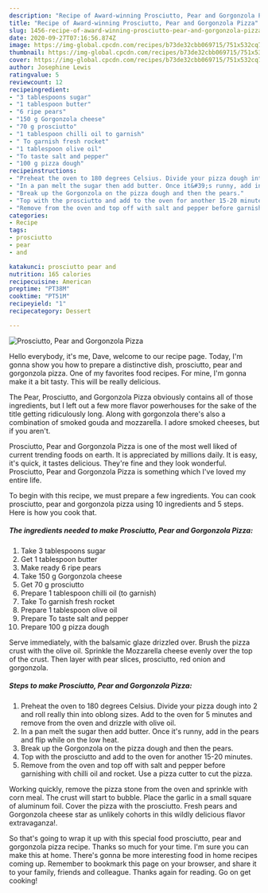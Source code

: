 ```yaml
---
description: "Recipe of Award-winning Prosciutto, Pear and Gorgonzola Pizza"
title: "Recipe of Award-winning Prosciutto, Pear and Gorgonzola Pizza"
slug: 1456-recipe-of-award-winning-prosciutto-pear-and-gorgonzola-pizza
date: 2020-09-27T07:16:56.874Z
image: https://img-global.cpcdn.com/recipes/b73de32cbb069715/751x532cq70/prosciutto-pear-and-gorgonzola-pizza-recipe-main-photo.jpg
thumbnail: https://img-global.cpcdn.com/recipes/b73de32cbb069715/751x532cq70/prosciutto-pear-and-gorgonzola-pizza-recipe-main-photo.jpg
cover: https://img-global.cpcdn.com/recipes/b73de32cbb069715/751x532cq70/prosciutto-pear-and-gorgonzola-pizza-recipe-main-photo.jpg
author: Josephine Lewis
ratingvalue: 5
reviewcount: 12
recipeingredient:
- "3 tablespoons sugar"
- "1 tablespoon butter"
- "6 ripe pears"
- "150 g Gorgonzola cheese"
- "70 g prosciutto"
- "1 tablespoon chilli oil to garnish"
- " To garnish fresh rocket"
- "1 tablespoon olive oil"
- "To taste salt and pepper"
- "100 g pizza dough"
recipeinstructions:
- "Preheat the oven to 180 degrees Celsius. Divide your pizza dough into 2 and roll really thin into oblong sizes. Add to the oven for 5 minutes and remove from the oven and drizzle with olive oil."
- "In a pan melt the sugar then add butter. Once it&#39;s runny, add in the pears and flip while on the low heat."
- "Break up the Gorgonzola on the pizza dough and then the pears."
- "Top with the prosciutto and add to the oven for another 15-20 minutes."
- "Remove from the oven and top off with salt and pepper before garnishing with chilli oil and rocket. Use a pizza cutter to cut the pizza."
categories:
- Recipe
tags:
- prosciutto
- pear
- and

katakunci: prosciutto pear and 
nutrition: 165 calories
recipecuisine: American
preptime: "PT38M"
cooktime: "PT51M"
recipeyield: "1"
recipecategory: Dessert

---
```



![Prosciutto, Pear and Gorgonzola Pizza](https://img-global.cpcdn.com/recipes/b73de32cbb069715/751x532cq70/prosciutto-pear-and-gorgonzola-pizza-recipe-main-photo.jpg)

Hello everybody, it's me, Dave, welcome to our recipe page. Today, I'm gonna show you how to prepare a distinctive dish, prosciutto, pear and gorgonzola pizza. One of my favorites food recipes. For mine, I'm gonna make it a bit tasty. This will be really delicious.

The Pear, Prosciutto, and Gorgonzola Pizza obviously contains all of those ingredients, but I left out a few more flavor powerhouses for the sake of the title getting ridiculously long. Along with gorgonzola there&#39;s also a combination of smoked gouda and mozzarella. I adore smoked cheeses, but if you aren&#39;t.

Prosciutto, Pear and Gorgonzola Pizza is one of the most well liked of current trending foods on earth. It is appreciated by millions daily. It is easy, it's quick, it tastes delicious. They're fine and they look wonderful. Prosciutto, Pear and Gorgonzola Pizza is something which I've loved my entire life.


To begin with this recipe, we must prepare a few ingredients. You can cook prosciutto, pear and gorgonzola pizza using 10 ingredients and 5 steps. Here is how you cook that.

<!--inarticleads1-->

##### The ingredients needed to make Prosciutto, Pear and Gorgonzola Pizza:

1. Take 3 tablespoons sugar
1. Get 1 tablespoon butter
1. Make ready 6 ripe pears
1. Take 150 g Gorgonzola cheese
1. Get 70 g prosciutto
1. Prepare 1 tablespoon chilli oil (to garnish)
1. Take  To garnish fresh rocket
1. Prepare 1 tablespoon olive oil
1. Prepare To taste salt and pepper
1. Prepare 100 g pizza dough


Serve immediately, with the balsamic glaze drizzled over. Brush the pizza crust with the olive oil. Sprinkle the Mozzarella cheese evenly over the top of the crust. Then layer with pear slices, prosciutto, red onion and gorgonzola. 

<!--inarticleads2-->

##### Steps to make Prosciutto, Pear and Gorgonzola Pizza:

1. Preheat the oven to 180 degrees Celsius. Divide your pizza dough into 2 and roll really thin into oblong sizes. Add to the oven for 5 minutes and remove from the oven and drizzle with olive oil.
1. In a pan melt the sugar then add butter. Once it&#39;s runny, add in the pears and flip while on the low heat.
1. Break up the Gorgonzola on the pizza dough and then the pears.
1. Top with the prosciutto and add to the oven for another 15-20 minutes.
1. Remove from the oven and top off with salt and pepper before garnishing with chilli oil and rocket. Use a pizza cutter to cut the pizza.


Working quickly, remove the pizza stone from the oven and sprinkle with corn meal. The crust will start to bubble. Place the garlic in a small square of aluminum foil. Cover the pizza with the prosciutto. Fresh pears and Gorgonzola cheese star as unlikely cohorts in this wildly delicious flavor extravaganza!. 

So that's going to wrap it up with this special food prosciutto, pear and gorgonzola pizza recipe. Thanks so much for your time. I'm sure you can make this at home. There's gonna be more interesting food in home recipes coming up. Remember to bookmark this page on your browser, and share it to your family, friends and colleague. Thanks again for reading. Go on get cooking!
